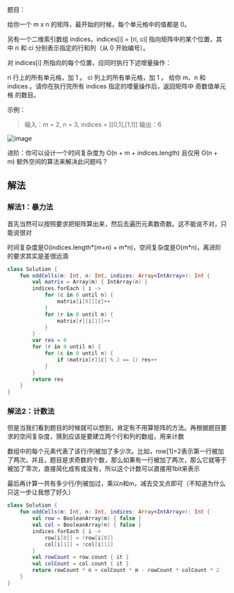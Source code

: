 题目：

给你一个 m x n 的矩阵，最开始的时候，每个单元格中的值都是 0。

另有一个二维索引数组 indices，indices[i] = [ri, ci] 指向矩阵中的某个位置，其中 ri 和 ci 分别表示指定的行和列（从 0 开始编号）。

对 indices[i] 所指向的每个位置，应同时执行下述增量操作：

ri 行上的所有单元格，加 1 。
ci 列上的所有单元格，加 1 。
给你 m、n 和 indices 。请你在执行完所有 indices 指定的增量操作后，返回矩阵中 奇数值单元格 的数目。

示例：
>输入：m = 2, n = 3, indices = \[[0,1],[1,1]]
输出：6

![image](https://assets.leetcode-cn.com/aliyun-lc-upload/uploads/2019/11/06/e1.png)

进阶：你可以设计一个时间复杂度为 O(n + m + indices.length) 且仅用 O(n + m) 额外空间的算法来解决此问题吗？

## 解法
### 解法1：暴力法
首先当然可以按照要求把矩阵算出来，然后去遍历元素数奇数。这不能说不对，只能说很对

时间复杂度是O(indices.length\*(m+n) + m*n)，空间复杂度是O(m\*n)，离进阶的要求其实是差很远滴
```kotlin
class Solution {
    fun oddCells(m: Int, n: Int, indices: Array<IntArray>): Int {
        val matrix = Array(m) { IntArray(n) }
        indices.forEach { i ->
            for (c in 0 until n) {
                matrix[i[0]][c]++
            }
            for (r in 0 until m) {
                matrix[r][i[1]]++
            }
        }
        var res = 0
        for (r in 0 until m) {
            for (c in 0 until n) {
                if (matrix[r][c] % 2 == 1) res++
            }
        }
        return res
    }
}
```

### 解法2：计数法
但是当我们看到题目的时候就可以想到，肯定有不用算矩阵的方法。再根据题目要求的空间复杂度，猜到应该是要建立两个行和列的数组，用来计数

数组中的每个元素代表了该行/列被加了多少次。比如，row[1]=2表示第一行被加了两次。并且，题目是求奇数的个数，那么如果有一行被加了两次，那么它就等于被加了零次，直接简化成有或没有，所以这个计数可以直接用1bit来表示

最后再计算一共有多少行/列被加过，乘以n和m，减去交叉点即可（不知道为什么只这一步让我想了好久）

```kotlin
class Solution {
    fun oddCells(m: Int, n: Int, indices: Array<IntArray>): Int {
        val row = BooleanArray(m) { false }
        val col = BooleanArray(n) { false }
        indices.forEach { i ->
            row[i[0]] = !row[i[0]]
            col[i[1]] = !col[i[1]]
        }
        val rowCount = row.count { it }
        val colCount = col.count { it }
        return rowCount * n + colCount * m - rowCount * colCount * 2
    }
}
```

